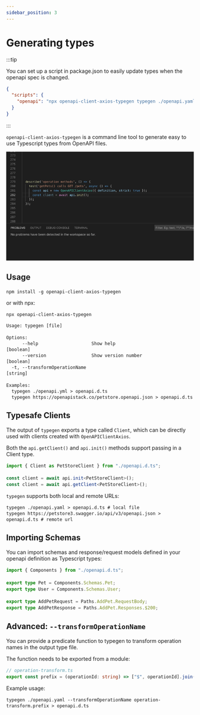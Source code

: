 ```yaml
---
sidebar_position: 3
---
```


# Generating types

:::tip

You can set up a script in package.json to easily update types when the openapi spec is changed.

```json
{
  "scripts": {
    "openapi": "npx openapi-client-axios-typegen typegen ./openapi.yaml > src/types/openapi.d.ts"
  }
}
```

:::

`openapi-client-axios-typegen` is a command line tool to generate easy to use Typescript types from
OpenAPI files.

![TypeScript IntelliSense](/img/intellisense.gif)

## Usage

```
npm install -g openapi-client-axios-typegen
```

or with npx:

```
npx openapi-client-axios-typegen
```

```
Usage: typegen [file]

Options:
      --help                    Show help                              [boolean]
      --version                 Show version number                    [boolean]
  -t, --transformOperationName                                          [string]

Examples:
  typegen ./openapi.yml > openapi.d.ts
  typegen https://openapistack.co/petstore.openapi.json > openapi.d.ts
```

## Typesafe Clients

The output of `typegen` exports a type called `Client`, which can be directly used with clients created with `OpenAPIClientAxios`.

Both the `api.getClient()` and `api.init()` methods support passing in a Client type.

```typescript
import { Client as PetStoreClient } from "./openapi.d.ts";

const client = await api.init<PetStoreClient>();
const client = await api.getClient<PetStoreClient>();
```

`typegen` supports both local and remote URLs:

```
typegen ./openapi.yaml > openapi.d.ts # local file
typegen https://petstore3.swagger.io/api/v3/openapi.json > openapi.d.ts # remote url
```

## Importing Schemas

You can import schemas and response/request models defined in your openapi definition as Typescript types:

```ts
import { Components } from "./openapi.d.ts";

export type Pet = Components.Schemas.Pet;
export type User = Components.Schemas.User;

export type AddPetRequest = Paths.AddPet.RequestBody;
export type AddPetResponse = Paths.AddPet.Responses.$200;
```

## Advanced: `--transformOperationName`

You can provide a predicate function to typegen to transform operation names in the output type file.

The function needs to be exported from a module:

```ts
// operation-transform.ts
export const prefix = (operationId: string) => ["$", operationId].join("");
```

Example usage:

```
typegen ./openapi.yaml --transformOperationName operation-transform.prefix > openapi.d.ts
```
